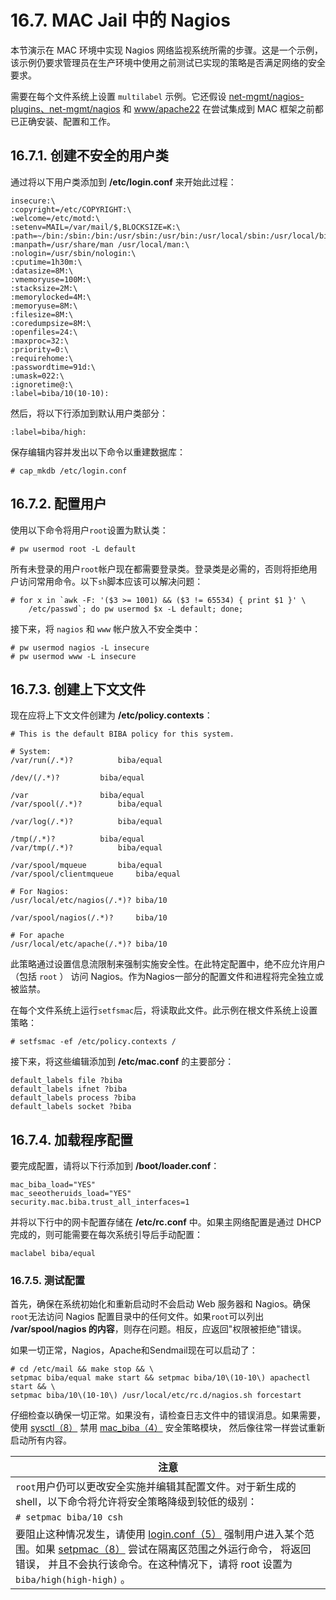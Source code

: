 # 16.7. MAC Jail 中的 Nagios

本节演示在 MAC 环境中实现 Nagios 网络监视系统所需的步骤。这是一个示例，该示例仍要求管理员在生产环境中使用之前测试已实现的策略是否满足网络的安全要求。

需要在每个文件系统上设置 `multilabel` 示例。它还假设 [net-mgmt/nagios-plugins、](https://cgit.freebsd.org/ports/tree/net-mgmt/nagios-plugins/pkg-descr)[net-mgmt/nagios](https://cgit.freebsd.org/ports/tree/net-mgmt/nagios/pkg-descr) 和 [www/apache22](https://cgit.freebsd.org/ports/tree/www/apache22/pkg-descr) 在尝试集成到 MAC 框架之前都已正确安装、配置和工作。

## 16.7.1. 创建不安全的用户类

通过将以下用户类添加到 **/etc/login.conf** 来开始此过程：

```
insecure:\
:copyright=/etc/COPYRIGHT:\
:welcome=/etc/motd:\
:setenv=MAIL=/var/mail/$,BLOCKSIZE=K:\
:path=~/bin:/sbin:/bin:/usr/sbin:/usr/bin:/usr/local/sbin:/usr/local/bin
:manpath=/usr/share/man /usr/local/man:\
:nologin=/usr/sbin/nologin:\
:cputime=1h30m:\
:datasize=8M:\
:vmemoryuse=100M:\
:stacksize=2M:\
:memorylocked=4M:\
:memoryuse=8M:\
:filesize=8M:\
:coredumpsize=8M:\
:openfiles=24:\
:maxproc=32:\
:priority=0:\
:requirehome:\
:passwordtime=91d:\
:umask=022:\
:ignoretime@:\
:label=biba/10(10-10):
```

然后，将以下行添加到默认用户类部分：

```
:label=biba/high:
```

保存编辑内容并发出以下命令以重建数据库：

```
# cap_mkdb /etc/login.conf
```

## 16.7.2. 配置用户

使用以下命令将用户`root`设置为默认类：

```
# pw usermod root -L default
```

所有未登录的用户`root`帐户现在都需要登录类。登录类是必需的，否则将拒绝用户访问常用命令。以下`sh`脚本应该可以解决问题：

```
# for x in `awk -F: '($3 >= 1001) && ($3 != 65534) { print $1 }' \
	/etc/passwd`; do pw usermod $x -L default; done;
```

接下来，将 `nagios` 和 `www` 帐户放入不安全类中：

```
# pw usermod nagios -L insecure
# pw usermod www -L insecure
```

## 16.7.3. 创建上下文文件

现在应将上下文文件创建为 **/etc/policy.contexts**：

```
# This is the default BIBA policy for this system.

# System:
/var/run(/.*)?			biba/equal

/dev/(/.*)?			biba/equal

/var				biba/equal
/var/spool(/.*)?		biba/equal

/var/log(/.*)?			biba/equal

/tmp(/.*)?			biba/equal
/var/tmp(/.*)?			biba/equal

/var/spool/mqueue		biba/equal
/var/spool/clientmqueue		biba/equal

# For Nagios:
/usr/local/etc/nagios(/.*)?	biba/10

/var/spool/nagios(/.*)?		biba/10

# For apache
/usr/local/etc/apache(/.*)?	biba/10
```

此策略通过设置信息流限制来强制实施安全性。在此特定配置中，绝不应允许用户（包括 `root` ） 访问 Nagios。作为Nagios一部分的配置文件和进程将完全独立或被监禁。

在每个文件系统上运行`setfsmac`后，将读取此文件。此示例在根文件系统上设置策略：

```
# setfsmac -ef /etc/policy.contexts /
```

接下来，将这些编辑添加到 **/etc/mac.conf** 的主要部分：

```
default_labels file ?biba
default_labels ifnet ?biba
default_labels process ?biba
default_labels socket ?biba
```

## 16.7.4. 加载程序配置

要完成配置，请将以下行添加到 **/boot/loader.conf**：

```
mac_biba_load="YES"
mac_seeotheruids_load="YES"
security.mac.biba.trust_all_interfaces=1
```

并将以下行中的网卡配置存储在 **/etc/rc.conf** 中。如果主网络配置是通过 DHCP 完成的，则可能需要在每次系统引导后手动配置：

```
maclabel biba/equal
```

### 16.7.5. 测试配置

首先，确保在系统初始化和重新启动时不会启动 Web 服务器和 Nagios。确保`root`无法访问 Nagios 配置目录中的任何文件。如果`root`可以列出 **/var/spool/nagios 的内容**，则存在问题。相反，应返回"权限被拒绝"错误。

如果一切正常，Nagios，Apache和Sendmail现在可以启动了：

```
# cd /etc/mail && make stop && \
setpmac biba/equal make start && setpmac biba/10\(10-10\) apachectl start && \
setpmac biba/10\(10-10\) /usr/local/etc/rc.d/nagios.sh forcestart
```

仔细检查以确保一切正常。如果没有，请检查日志文件中的错误消息。如果需要， 使用 [sysctl（8）](https://www.freebsd.org/cgi/man.cgi?query=sysctl&sektion=8&format=html) 禁用 [mac_biba（4）](https://www.freebsd.org/cgi/man.cgi?query=mac_biba&sektion=4&format=html) 安全策略模块， 然后像往常一样尝试重新启动所有内容。

| 注意                                                         |
| ------------------------------------------------------------ |
| `root`用户仍可以更改安全实施并编辑其配置文件。对于新生成的 shell，以下命令将允许将安全策略降级到较低的级别： |
| `# setpmac biba/10 csh`                                      |
| 要阻止这种情况发生，请使用 [login.conf（5）](https://www.freebsd.org/cgi/man.cgi?query=login.conf&sektion=5&format=html) 强制用户进入某个范围。如果 [setpmac（8）](https://www.freebsd.org/cgi/man.cgi?query=setpmac&sektion=8&format=html) 尝试在隔离区范围之外运行命令， 将返回错误， 并且不会执行该命令。在这种情况下，请将 root 设置为`biba/high(high-high)` 。 |
